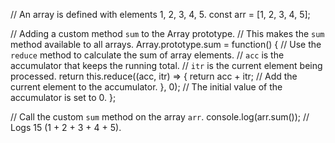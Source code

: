 // An array is defined with elements 1, 2, 3, 4, 5.
const arr = [1, 2, 3, 4, 5];

// Adding a custom method `sum` to the Array prototype.
// This makes the `sum` method available to all arrays.
Array.prototype.sum = function() {
    // Use the `reduce` method to calculate the sum of array elements.
    // `acc` is the accumulator that keeps the running total.
    // `itr` is the current element being processed.
    return this.reduce((acc, itr) => {
        return acc + itr; // Add the current element to the accumulator.
    }, 0); // The initial value of the accumulator is set to 0.
};

// Call the custom `sum` method on the array `arr`.
console.log(arr.sum()); // Logs 15 (1 + 2 + 3 + 4 + 5).
